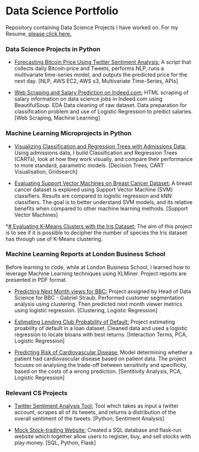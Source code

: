 # Data Science Portfolio

Repository containing Data Science Projects I have worked on. For my Resume, [please click here.](https://drive.google.com/file/d/1kuUa6g3ySYXR4uDL_jMKN6vvwdEPDLOF/preview)

### Data Science Projects in Python

* [Forecasting Bitcoin Price Using Twitter Sentiment Analysis:](https://github.com/mdealiaga/DSI-Capstone/blob/master/Capstone-Part-4.ipynb) A script that collects daily Bitcoin price and Tweets, performs NLP, runs a multivariate time-series model, and outputs the predicted price for the next day. [NLP, AWS EC2, AWS s3, Multivariate Time-Series, APIs]

* [Web Scraping and Salary Prediction on Indeed.com:](https://nbviewer.jupyter.org/github/mdealiaga/Job-Salary-Webscraping-and-Prediction/blob/master/Web%20Scraping%20Job%20Data.ipynb) HTML scraping of salary information on data science jobs in Indeed.com using BeautifulSoup. EDA Data cleaning of raw dataset. Data preparation for classification problem and use of Logistic Regression to predict salaries. [Web Scraping, Machine Learning]

### Machine Learning Microprojects in Python

* [Visualizing Classification and Regression Trees with Admissions Data:](https://github.com/mdealiaga/Portfolio/blob/master/DSI-Projects/CART-Report/CART-Report.ipynb) Using admissions data, I build Classification and Regression Trees (CARTs), look at how they work visually, and compare their performance to more standard, parametric models. [Decision Trees, CART Visualisation, Gridsearch]

* [Evaluating Support Vector Machines on Breast Cancer Dataset:](https://github.com/mdealiaga/Portfolio/blob/master/DSI-Projects/SVM-Report/SVM-Report.ipynb) A breast cancer dataset is explored using Support Vector Machine (SVM) classifiers. Results are compared to logistic regression and kNN classifiers.  The goal is to better understand SVM models, and its relative benefits when compared to other machine learning methods. [Support Vector Machines]

*[# Evaluating K-Means Clusters with the Iris Dataset:](https://github.com/mdealiaga/Portfolio/blob/master/DSI-Projects/K-Means-Clustering-Report/cluster-evaluation-iris-Copy1.ipynb) The aim of this project is to see if it is possible to decipher the number of species the Iris dataset has through use of K-Means clustering.

### Machine Learning Reports at London Business School
Before learning to code, while at London Business School, I learned how to leverage Machine Learning techniques using XLMiner. Project reports are presented in PDF format.

* [Predicting Next Month views for BBC:](https://github.com/mdealiaga/Portfolio/blob/master/Data%20Mining%20LBS/Predicting%20Next%20Month%20views%20for%20BBC/Predicting%20Next%20Month%20views%20for%20BBC.pdf) Project assigned by Head of Data Science for BBC - Gabriel Straub. Performed customer segmentation analysis using clustering. Then predicted next month viewer metrics using logistic regression. [Clustering, Logistic Regression]

* [Estimating Lending Club Probability of Default:](https://github.com/mdealiaga/Portfolio/blob/master/Data%20Mining%20LBS/Estimating%20Lending%20Club%20Probability%20of%20Default/Estimating%20Lending%20Club%20Probability%20of%20Default.pdf) Project estimating proability of default in a loan dataset. Cleaned data and used a logistic regression to locate bloans with best returns. [Interaction Terms, PCA, Logistic Regression]

* [Predicting Risk of Cardiovascular Disease:](https://github.com/mdealiaga/Portfolio/blob/master/Data%20Mining%20LBS/Predicting%20Risk%20of%20Cardiovascular%20Disease/Predicting%20Risk%20of%20Cardiovascular%20Disease.pdf) Model determining whether a patient had cardiovascular disease based on patient data. The project focuses on analysing the trade-off between sensitivity and specificity, based on the costs of a wrong prediction. [Sentitivity Analysis, PCA, Logistic Regression]

### Relevant CS Projects

* [Twitter Sentiment Analysis Tool:](https://github.com/mdealiaga/CS50/tree/master/pset6-python-sentiment-analysis/sentiments) Tool which takes as input a twitter account, scrapes all of its tweets, and returns a distribution of the overall sentiment of the tweets. [Python, Sentiment Analysis]

* [Mock Stock-trading Website:](https://github.com/mdealiaga/CS50/tree/master/pset7-sql-finance/finance) Created a SQL database and flask-run website which together allow users to register, buy, and sell stocks with play money. [SQL, Python, Flask]
